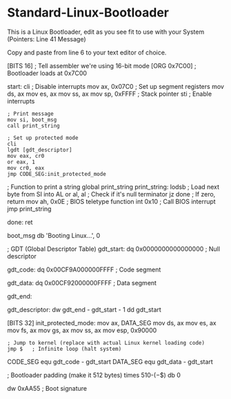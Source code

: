 # Standard-Linux-Bootloader
This is a Linux Bootloader, edit as you see fit to use with your System (Pointers: Line 41 Message)

Copy and paste from line 6 to your text editor of choice.

[BITS 16]            ; Tell assembler we're using 16-bit mode
[ORG 0x7C00]        ; Bootloader loads at 0x7C00

start:
    cli             ; Disable interrupts
    mov ax, 0x07C0 ; Set up segment registers
    mov ds, ax
    mov es, ax
    mov ss, ax
    mov sp, 0xFFFF ; Stack pointer
    sti             ; Enable interrupts

    ; Print message
    mov si, boot_msg
    call print_string

    ; Set up protected mode
    cli
    lgdt [gdt_descriptor]
    mov eax, cr0
    or eax, 1
    mov cr0, eax
    jmp CODE_SEG:init_protected_mode


; Function to print a string
global print_string
print_string:
    lodsb       ; Load next byte from SI into AL
    or al, al   ; Check if it's null terminator
    jz done     ; If zero, return
    mov ah, 0x0E ; BIOS teletype function
    int 0x10    ; Call BIOS interrupt
    jmp print_string

done:
    ret

boot_msg db 'Booting Linux...', 0

; GDT (Global Descriptor Table)
gdt_start:
    dq 0x0000000000000000 ; Null descriptor

gdt_code:
    dq 0x00CF9A000000FFFF ; Code segment

gdt_data:
    dq 0x00CF92000000FFFF ; Data segment

gdt_end:

gdt_descriptor:
    dw gdt_end - gdt_start - 1
    dd gdt_start

[BITS 32]
init_protected_mode:
    mov ax, DATA_SEG
    mov ds, ax
    mov es, ax
    mov fs, ax
    mov gs, ax
    mov ss, ax
    mov esp, 0x90000

    ; Jump to kernel (replace with actual Linux kernel loading code)
    jmp $   ; Infinite loop (halt system)

CODE_SEG equ gdt_code - gdt_start
DATA_SEG equ gdt_data - gdt_start

; Bootloader padding (make it 512 bytes)
times 510-($-$$) db 0

dw 0xAA55  ; Boot signature
